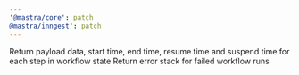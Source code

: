 ```yaml
---
'@mastra/core': patch
@mastra/inngest': patch
---
```


Return payload data, start time, end time, resume time and suspend time for each step in workflow state
Return error stack for failed workflow runs
